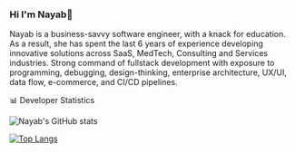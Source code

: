 ### Hi I'm Nayab👋


Nayab is a business-savvy software engineer, with a knack for education. As a result, she has spent the last 6 years of experience developing innovative solutions across SaaS, MedTech, Consulting and Services industries. Strong command of fullstack development with exposure to programming, debugging, design-thinking, enterprise architecture, UX/UI, data flow, e-commerce, and CI/CD pipelines.


📊 Developer Statistics


![Nayab's GitHub stats](https://github-readme-stats-rho-dusky.vercel.app/api?username=NayabKhanvict&&show=reviews,prs_merged,prs_merged_percentage&show_icons=true&theme=merko&hide_rank=true&hide===stars)


[![Top Langs](https://github-readme-stats-rho-dusky.vercel.app/api/top-langs/?username=NayabKhanvict&show_icons=true&theme=merko)](https://github.com/NayabKhanvict/github-readme-stats)


<!--
**NayabKhanvict/NayabKhanvict** is a ✨ _special_ ✨ repository because its `README.md` (this file) appears on your GitHub profile.

Here are some ideas to get you started:

- 🔭 I’m currently working on ...
- 🌱 I’m currently learning ...
- 👯 I’m looking to collaborate on ...
- 🤔 I’m looking for help with ...
- 💬 Ask me about ...
- 📫 How to reach me: ...
- 😄 Pronouns: ...
- ⚡ Fun fact: ...
-->
